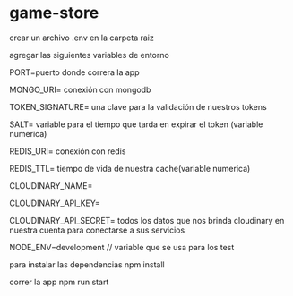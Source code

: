 # game-store

crear un archivo .env en la carpeta raiz

agregar las siguientes variables de entorno

PORT=puerto donde correra la app

MONGO_URI= conexión con mongodb

TOKEN_SIGNATURE= una clave para la validación de nuestros tokens

SALT= variable para el tiempo que tarda en expirar el token (variable numerica)

REDIS_URI= conexión con redis

REDIS_TTL= tiempo de vida de nuestra cache(variable numerica)

CLOUDINARY_NAME= 

CLOUDINARY_API_KEY=

CLOUDINARY_API_SECRET= todos los datos que nos brinda cloudinary en nuestra cuenta para conectarse a sus servicios

NODE_ENV=development // variable que se usa para los test

para instalar las dependencias
npm install 

correr la app
npm run start
